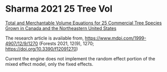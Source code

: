 # Sharma 2021 25 Tree Vol

[Total and Merchantable Volume Equations for 25 Commercial Tree Species Grown in Canada and the Northeastern United States]

The research article is available from, https://www.mdpi.com/1999-4907/12/9/1270 (Forests 2021, 12(9), 1270; https://doi.org/10.3390/f12091270)

Current the engine does not implement the random effect portion of the mixed effect model, only the fixed effects.

[Total and Merchantable Volume Equations for 25 Commercial Tree Species Grown in Canada and the Northeastern United States]: https://www.mdpi.com/1999-4907/12/9/1270
